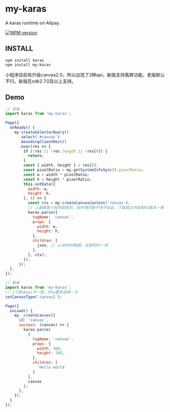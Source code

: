 # my-karas
A karas runtime on Alipay.

[![NPM version](https://img.shields.io/npm/v/my-karas.svg)](https://npmjs.org/package/my-karas)

## INSTALL
```
npm install karas
npm install my-karas
```

小程序目前有升级canvas2.0，所以出现了2种api，新版支持离屏功能，老版默认不行。新版在sdk2.7.0及以上支持。

## Demo
```jsx
// 老版
import karas from 'my-karas';

Page({
  onReady() {
    my.createSelectorQuery()
      .select('#canvas')
      .boundingClientRect()
      .exec(res => {
        if (!res || !res.length || !res[0]) {
          return;
        }
        const { width, height } = res[0];
        const pixelRatio = my.getSystemInfoSync().pixelRatio;
        const w = width * pixelRatio;
        const h = height * pixelRatio;
        this.setData({
          width: w,
          height: h,
        }, () => {
          const ctx = my.createCanvasContext('canvas');
          // 上面都是小程序固有的，因环境问题不得不如此，下面真正内容和h5基本一致
          karas.parse({
            tagName: 'canvas',
            props: {
              width: w,
              height: h,
            },
            children: [
              json, // ui制作的数据，这里和h5一样
            ],
          }, ctx);
        });
      });
  },
});
```
```jsx
// 新版
import karas from 'my-karas';
// 2个版本api不一致，所以要多调用一次
setCanvasType('canvas2');

Page({
  onLoad() {
    my._createCanvas({
      id: 'canvas',
      success: (canvas) => {
        karas.parse(
          {
            tagName: 'canvas',
            props: {
              width: 360,
              height: 360,
            },
            children: [
              'Hello world'
            ]
          },
          canvas
        );
      },
    });
  }
});
```
